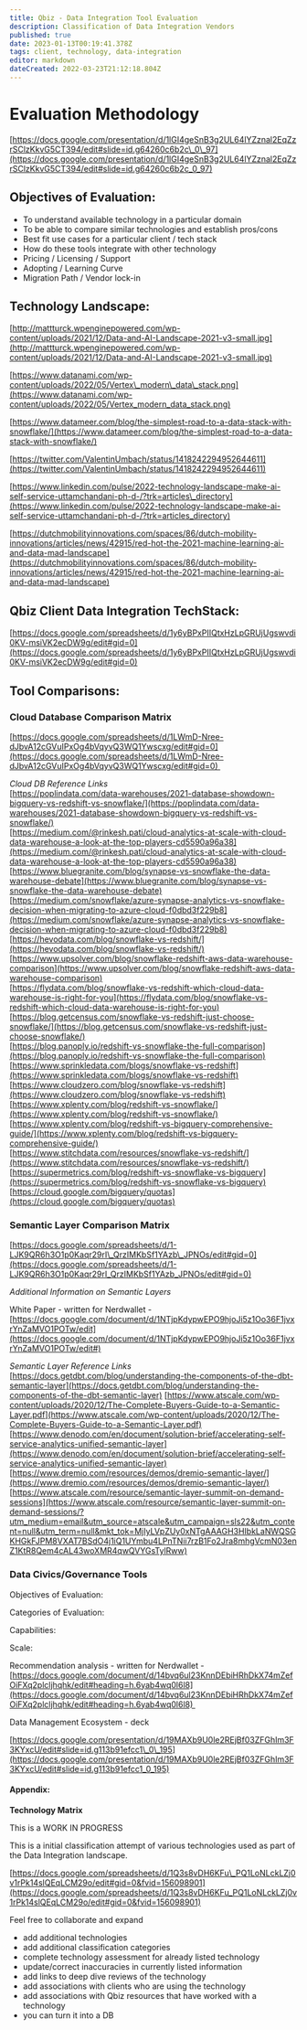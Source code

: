 ```yaml
---
title: Qbiz - Data Integration Tool Evaluation
description: Classification of Data Integration Vendors
published: true
date: 2023-01-13T00:19:41.378Z
tags: client, technology, data-integration
editor: markdown
dateCreated: 2022-03-23T21:12:18.804Z
---
```


# **Evaluation Methodology**

[https://docs.google.com/presentation/d/1lGI4geSnB3g2UL64lYZznal2EqZzrSClzKkvG5CT394/edit#slide=id.g64260c6b2c\_0\_97](https://docs.google.com/presentation/d/1lGI4geSnB3g2UL64lYZznal2EqZzrSClzKkvG5CT394/edit#slide=id.g64260c6b2c_0_97)

## **Objectives of Evaluation:**

-   To understand available technology in a particular domain
-   To be able to compare similar technologies and establish pros/cons
-   Best fit use cases for a particular client / tech stack
-   How do these tools integrate with other technology
-   Pricing / Licensing / Support
-   Adopting / Learning Curve
-   Migration Path / Vendor lock-in

## **Technology Landscape:**

[http://mattturck.wpenginepowered.com/wp-content/uploads/2021/12/Data-and-AI-Landscape-2021-v3-small.jpg](http://mattturck.wpenginepowered.com/wp-content/uploads/2021/12/Data-and-AI-Landscape-2021-v3-small.jpg)

[https://www.datanami.com/wp-content/uploads/2022/05/Vertex\_modern\_data\_stack.png](https://www.datanami.com/wp-content/uploads/2022/05/Vertex_modern_data_stack.png)

[https://www.datameer.com/blog/the-simplest-road-to-a-data-stack-with-snowflake/](https://www.datameer.com/blog/the-simplest-road-to-a-data-stack-with-snowflake/)

[https://twitter.com/ValentinUmbach/status/1418242294952644611](https://twitter.com/ValentinUmbach/status/1418242294952644611)

[https://www.linkedin.com/pulse/2022-technology-landscape-make-ai-self-service-uttamchandani-ph-d-/?trk=articles\_directory](https://www.linkedin.com/pulse/2022-technology-landscape-make-ai-self-service-uttamchandani-ph-d-/?trk=articles_directory)

[https://dutchmobilityinnovations.com/spaces/86/dutch-mobility-innovations/articles/news/42915/red-hot-the-2021-machine-learning-ai-and-data-mad-landscape](https://dutchmobilityinnovations.com/spaces/86/dutch-mobility-innovations/articles/news/42915/red-hot-the-2021-machine-learning-ai-and-data-mad-landscape)

## **Qbiz Client Data Integration TechStack:**

[https://docs.google.com/spreadsheets/d/1y6yBPxPIIQtxHzLpGRUjUgswvdi0KV-msiVK2ecDW9g/edit#gid=0](https://docs.google.com/spreadsheets/d/1y6yBPxPIIQtxHzLpGRUjUgswvdi0KV-msiVK2ecDW9g/edit#gid=0)

## **Tool Comparisons:**

### **Cloud Database Comparison Matrix**

[https://docs.google.com/spreadsheets/d/1LWmD-Nree-dJbvA12cGVuIPxOg4bVqyvQ3WQ1Ywscxg/edit#gid=0](https://docs.google.com/spreadsheets/d/1LWmD-Nree-dJbvA12cGVuIPxOg4bVqyvQ3WQ1Ywscxg/edit#gid=0) 

_Cloud DB Reference Links_  
[https://poplindata.com/data-warehouses/2021-database-showdown-bigquery-vs-redshift-vs-snowflake/](https://poplindata.com/data-warehouses/2021-database-showdown-bigquery-vs-redshift-vs-snowflake/)  
[https://medium.com/@rinkesh.pati/cloud-analytics-at-scale-with-cloud-data-warehouse-a-look-at-the-top-players-cd5590a96a38](https://medium.com/@rinkesh.pati/cloud-analytics-at-scale-with-cloud-data-warehouse-a-look-at-the-top-players-cd5590a96a38)  
[https://www.bluegranite.com/blog/synapse-vs-snowflake-the-data-warehouse-debate](https://www.bluegranite.com/blog/synapse-vs-snowflake-the-data-warehouse-debate)  
[https://medium.com/snowflake/azure-synapse-analytics-vs-snowflake-decision-when-migrating-to-azure-cloud-f0dbd3f229b8](https://medium.com/snowflake/azure-synapse-analytics-vs-snowflake-decision-when-migrating-to-azure-cloud-f0dbd3f229b8)  
[https://hevodata.com/blog/snowflake-vs-redshift/](https://hevodata.com/blog/snowflake-vs-redshift/)  
[https://www.upsolver.com/blog/snowflake-redshift-aws-data-warehouse-comparison](https://www.upsolver.com/blog/snowflake-redshift-aws-data-warehouse-comparison)  
[https://flydata.com/blog/snowflake-vs-redshift-which-cloud-data-warehouse-is-right-for-you](https://flydata.com/blog/snowflake-vs-redshift-which-cloud-data-warehouse-is-right-for-you)  
[https://blog.getcensus.com/snowflake-vs-redshift-just-choose-snowflake/](https://blog.getcensus.com/snowflake-vs-redshift-just-choose-snowflake/)  
[https://blog.panoply.io/redshift-vs-snowflake-the-full-comparison](https://blog.panoply.io/redshift-vs-snowflake-the-full-comparison)  
[https://www.sprinkledata.com/blogs/snowflake-vs-redshift](https://www.sprinkledata.com/blogs/snowflake-vs-redshift)  
[https://www.cloudzero.com/blog/snowflake-vs-redshift](https://www.cloudzero.com/blog/snowflake-vs-redshift)  
[https://www.xplenty.com/blog/redshift-vs-snowflake/](https://www.xplenty.com/blog/redshift-vs-snowflake/)  
[https://www.xplenty.com/blog/redshift-vs-bigquery-comprehensive-guide/](https://www.xplenty.com/blog/redshift-vs-bigquery-comprehensive-guide/)  
[https://www.stitchdata.com/resources/snowflake-vs-redshift/](https://www.stitchdata.com/resources/snowflake-vs-redshift/)  
[https://supermetrics.com/blog/redshift-vs-snowflake-vs-bigquery](https://supermetrics.com/blog/redshift-vs-snowflake-vs-bigquery)  
[https://cloud.google.com/bigquery/quotas](https://cloud.google.com/bigquery/quotas)

### **Semantic Layer Comparison Matrix**

[https://docs.google.com/spreadsheets/d/1-LJK9QR6h3O1p0Kaqr29rI\_QrzIMKbSf1YAzb\_JPNOs/edit#gid=0](https://docs.google.com/spreadsheets/d/1-LJK9QR6h3O1p0Kaqr29rI_QrzIMKbSf1YAzb_JPNOs/edit#gid=0)

_Additional Information on Semantic Layers_

White Paper - written for Nerdwallet - [https://docs.google.com/document/d/1NTjpKdypwEPO9hjoJi5z1Oo36F1jvxrYnZaMVO1POTw/edit](https://docs.google.com/document/d/1NTjpKdypwEPO9hjoJi5z1Oo36F1jvxrYnZaMVO1POTw/edit#)

_Semantic Layer Reference Links_
[https://docs.getdbt.com/blog/understanding-the-components-of-the-dbt-semantic-layer](https://docs.getdbt.com/blog/understanding-the-components-of-the-dbt-semantic-layer)
[https://www.atscale.com/wp-content/uploads/2020/12/The-Complete-Buyers-Guide-to-a-Semantic-Layer.pdf](https://www.atscale.com/wp-content/uploads/2020/12/The-Complete-Buyers-Guide-to-a-Semantic-Layer.pdf)
[https://www.denodo.com/en/document/solution-brief/accelerating-self-service-analytics-unified-semantic-layer](https://www.denodo.com/en/document/solution-brief/accelerating-self-service-analytics-unified-semantic-layer)
[https://www.dremio.com/resources/demos/dremio-semantic-layer/](https://www.dremio.com/resources/demos/dremio-semantic-layer/)
[https://www.atscale.com/resource/semantic-layer-summit-on-demand-sessions](https://www.atscale.com/resource/semantic-layer-summit-on-demand-sessions/?utm_medium=email&utm_source=atscale&utm_campaign=sls22&utm_content=null&utm_term=null&mkt_tok=MjIyLVpZUy0xNTgAAAGH3HIbkLaNWQSGKHGkFJPM8VXAT7BSdO4j1iQ1UYmbu4LPnTNii7rzB1Fo2Jra8mhgVcmN03enZ1KtR8Qem4cAL43woXMR4qwQVYGsTylRww)

### **Data Civics/Governance Tools**

Objectives of Evaluation:

Categories of Evaluation:

Capabilities: 

Scale:

Recommendation analysis - written for Nerdwallet - [https://docs.google.com/document/d/14bvq6ul23KnnDEbiHRhDkX74mZefOiFXq2plcljhqhk/edit#heading=h.6yab4wq0l6l8](https://docs.google.com/document/d/14bvq6ul23KnnDEbiHRhDkX74mZefOiFXq2plcljhqhk/edit#heading=h.6yab4wq0l6l8) 

Data Management Ecosystem - deck

[https://docs.google.com/presentation/d/19MAXb9U0le2REjBf03ZFGhIm3F3KYxcU/edit#slide=id.g113b91efcc1\_0\_195](https://docs.google.com/presentation/d/19MAXb9U0le2REjBf03ZFGhIm3F3KYxcU/edit#slide=id.g113b91efcc1_0_195)

#### Appendix:

**Technology Matrix**

This is a WORK IN PROGRESS

This is a initial classification attempt of various technologies used as part of the Data Integration landscape.

[https://docs.google.com/spreadsheets/d/1Q3s8vDH6KFu\_PQ1LoNLckLZj0v1rPk14slQEqLCM29o/edit#gid=0&fvid=156098901](https://docs.google.com/spreadsheets/d/1Q3s8vDH6KFu_PQ1LoNLckLZj0v1rPk14slQEqLCM29o/edit#gid=0&fvid=156098901)

Feel free to collaborate and expand

-   add additional technologies
-   add additional classification categories
-   complete technology assessment for already listed technology
-   update/correct inaccuracies in currently listed information
-   add links to deep dive reviews of the technology
-   add associations with clients who are using the technology
-   add associations with Qbiz resources that have worked with a technology
-   you can turn it into a DB